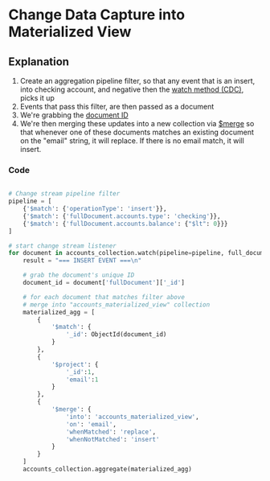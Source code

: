 # Change Data Capture into Materialized View

## Explanation

1. Create an aggregation pipeline filter, so that any event that is an insert, into checking account, and negative then the [watch method (CDC)](https://docs.mongodb.com/manual/changeStreams/), picks it up
2. Events that pass this filter, are then passed as a document
3. We're grabbing the [document ID](https://docs.mongodb.com/manual/reference/method/ObjectId/)
4. We're then merging these updates into a new collection via [$merge](https://docs.mongodb.com/manual/reference/operator/aggregation/merge/) so that whenever one of these documents matches an existing document on the "email" string, it will replace. If there is no email match, it will insert.

### Code

``` python

# Change stream pipeline filter
pipeline = [
    {'$match': {'operationType': 'insert'}},
    {'$match': {'fullDocument.accounts.type': 'checking'}},
    {'$match': {'fullDocument.accounts.balance': {"$lt": 0}}}
]

# start change stream listener
for document in accounts_collection.watch(pipeline=pipeline, full_document='updateLookup'):
    result = "=== INSERT EVENT ===\n"

    # grab the document's unique ID
    document_id = document['fullDocument']['_id']

    # for each document that matches filter above
    # merge into "accounts_materialized_view" collection
    materialized_agg = [
        {
            '$match': {
                '_id': ObjectId(document_id)
            }
        },
        {
            '$project': {
                '_id':1,
                'email':1
            }
        },
        {
            '$merge': {
                'into': 'accounts_materialized_view',
                'on': 'email',
                'whenMatched': 'replace',
                'whenNotMatched': 'insert'
            }
        }
    ]
    accounts_collection.aggregate(materialized_agg)

```
